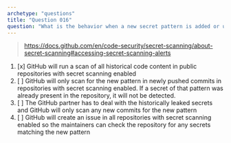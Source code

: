 ```yaml
---
archetype: "questions"
title: "Question 016"
question: "What is the behavior when a new secret pattern is added or updated in the GitHub secret scanning partner program?"
---
```



> https://docs.github.com/en/code-security/secret-scanning/about-secret-scanning#accessing-secret-scanning-alerts
1. [x] GitHub will run a scan of all historical code content in public repositories with secret scanning enabled
1. [ ] GitHub will only scan for the new pattern in newly pushed commits in repositories with secret scanning enabled. If a secret of that pattern was already present in the repository, it will not be detected.
1. [ ] The GitHub partner has to deal with the historically leaked secrets and GitHub will only scan any new commits for the new pattern
1. [ ] GitHub will create an issue in all repositories with secret scanning enabled so the maintainers can check the repository for any secrets matching the new pattern
